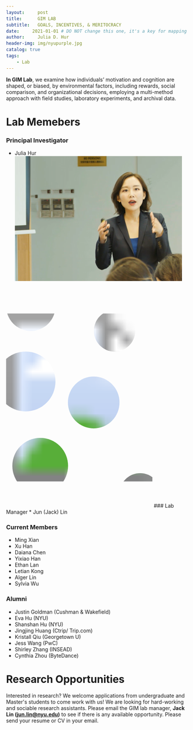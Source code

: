 ```yaml
---
layout:     post
title:      GIM LAB
subtitle:   GOALS, INCENTIVES, & MERITOCRACY
date:     2021-01-01 # DO NOT change this one, it's a key for mapping 
author:     Julia D. Hur
header-img: img/nyupurple.jpg
catalog: true
tags:
    - Lab
---
```


**In GIM Lab**, we examine how individuals’ motivation and cognition are shaped, or biased, by environmental factors, including rewards, social comparison, and organizational decisions, employing a multi-method approach with field studies, laboratory experiments, and archival data.

# Lab Memebers

### Principal Investigator
* Julia Hur
![avatar](https://github.com/JuliaDHur/JuliaDHur.github.io/blob/master/img/jhur.jpg?=100x100&mask=circle)
<svg width="400px" height="600px" viewBox="0 0 400 600">
  <defs>
    <mask id="my-svg-mask2">
      <rect id="Rectangle" fill="#000000" x="0" y="0" width="400" height="600"></rect>
      <circle id="Oval" fill="#FFFFFF" cx="67.5" cy="51.5" r="67.5"></circle>
      <circle id="Oval" fill="#FFFFFF" cx="296.597656" cy="118.597656" r="56.5976562"></circle>
      <circle id="Oval" fill="#FFFFFF" cx="53.4648437" cy="256.464844" r="81.4648437"></circle>
      <circle id="Oval" fill="#FFFFFF" cx="239.587891" cy="313.587891" r="70.5878906"></circle>
      <circle id="Oval" fill="#FFFFFF" cx="366.597656" cy="562.597656" r="56.5976562"></circle>
      <circle id="Oval" fill="#FFFFFF" cx="93.203125" cy="486.203125" r="76.203125"></circle>
    </mask>
  </defs>
  <image mask="url(#my-svg-mask2)" xmlns:xlink="http://www.w3.org/1999/xlink" xlink:href="https://github.com/JuliaDHur/JuliaDHur.github.io/blob/master/img/jhur.jpg" width="400" height="600"></image>
</svg>
### Lab Manager
* Jun (Jack) Lin

### Current Members
* Ming Xian
* Xu Han
* Daiana Chen
* Yixiao Han
* Ethan Lan
* Letian Kong
* Alger Lin
* Sylvia Wu

### Alumni
* Justin Goldman (Cushman & Wakefield)
* Eva Hu (NYU)
* Shanshan Hu (NYU)
* Jingjing Huang (Ctrip/ Trip.com)
* Kristall Qiu (Georgetown U)
* Jess Wang (PwC)
* Shirley Zhang (INSEAD)
* Cynthia Zhou (ByteDance)


# Research Opportunities
Interested in research? We welcome applications from undergraduate and Master's students to come work with us! We are looking for hard-working and sociable research assistants. Please email the GIM lab manager, **Jack Lin (jun.lin@nyu.edu)** to see if there is any available opportunity. Please send your resume or CV in your email.


